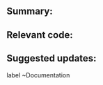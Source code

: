 ## Summary:
<!-- Explain what is missing/incorrect/out-of-date -->

## Relevant code:
<!-- What changed in order to cause this lack of correct documentation -->

## Suggested updates:
<!-- Detail the work that needs to be done the update the documentation -->

label ~Documentation